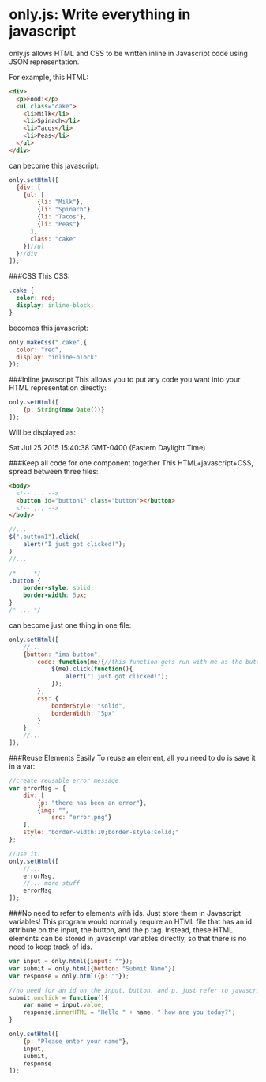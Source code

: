 # only.js: Write everything in javascript
only.js allows HTML and CSS to be written inline in Javascript code using JSON representation.

For example, this HTML:
```HTML
<div>
  <p>Food:</p>
  <ul class="cake">
    <li>Milk</li>
    <li>Spinach</li>
    <li>Tacos</li>
    <li>Peas</li>
  </ul>
</div>
```
can become this javascript:
```javascript
only.setHtml([
  {div: [
    {ul: [
        {li: "Milk"},
        {li: "Spinach"},
        {li: "Tacos"},
        {li: "Peas"}
      ],
      class: "cake"
    }]//ul
  }//div
]);
```

###CSS
This CSS:
```CSS
.cake {
  color: red;
  display: inline-block;
}
```
becomes this javascript:
```javascript
only.makeCss(".cake",{
  color: "red",
  display: "inline-block"
});
```

###Inline javascript
This allows you to put any code you want into your HTML representation directly:
```javascript
only.setHtml([
    {p: String(new Date())}
]);
```
Will be displayed as:
  <p>Sat Jul 25 2015 15:40:38 GMT-0400 (Eastern Daylight Time)</p>

###Keep all code for one component together
This HTML+javascript+CSS, spread between three files:
```HTML
<body>
  <!-- ... -->
  <button id="button1" class="button"></button>
  <!-- ... -->
</body>
```
```javascript
//...
$(".button1").click(
	alert("I just got clicked!");
)
//...
```
```CSS
/* ... */
.button {
	border-style: solid;
	border-width: 5px;
}
/* ... */
```
can become just one thing in one file:
```javascript
only.setHtml([
    //...
	{button: "ima button",
		code: function(me){//this function gets run with me as the button element
			$(me).click(function(){
				alert("I just got clicked!");
			});
		},
		css: {
			borderStyle: "solid",
			borderWidth: "5px"
		}
	}
	//...
]);
```

###Reuse Elements Easily
To reuse an element, all you need to do is save it in a var:
```javascript
//create reusable error message
var errorMsg = {
	div: [
		{p: "there has been an error"},
		{img: "",
			src: "error.png"}
	],
	style: "border-width:10;border-style:solid;"
};

//use it:
only.setHtml([
	//...
	errorMsg,
	//... more stuff
	errorMsg
]);

```


###No need to refer to elements with ids. Just store them in Javascript variables!
This program would normally require an HTML file that has an id attribute on the input,
the button, and the p tag. Instead, these HTML elements can be stored in javascript
variables directly, so that there is no need to keep track of ids.

```javascript
var input = only.html({input: ""});
var submit = only.html({button: "Submit Name"})
var response = only.html({p: ""});

//no need for an id on the input, button, and p, just refer to javascript variables
submit.onclick = function(){
	var name = input.value;
	response.innerHTML = "Hello " + name, " how are you today?";
}

only.setHtml([
	{p: "Please enter your name"},
	input,
	submit,
	response
]);
```
